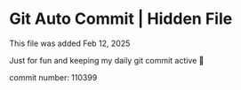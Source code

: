 # Git Auto Commit | Hidden File

This file was added Feb 12, 2025

Just for fun and keeping my daily git commit active 🤪

commit number: 110399
